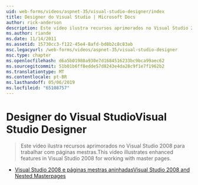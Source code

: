 ```yaml
---
uid: web-forms/videos/aspnet-35/visual-studio-designer/index
title: Designer do Visual Studio | Microsoft Docs
author: rick-anderson
description: Este vídeo ilustra recursos aprimorados no Visual Studio 2008 para trabalhar com páginas mestras.
ms.author: riande
ms.date: 11/14/2011
ms.assetid: 15730cc3-f122-45e4-8afd-bd8b2c8c83ab
msc.legacyurl: /web-forms/videos/aspnet-35/visual-studio-designer
msc.type: chapter
ms.openlocfilehash: d6a5b01980a930e7d1684516233bc9bca99aec62
ms.sourcegitcommit: 51b01b6ff8edde57d8243e4da28c9f1e7f1962b2
ms.translationtype: MT
ms.contentlocale: pt-BR
ms.lasthandoff: 05/06/2019
ms.locfileid: "65108757"
---
```

# <a name="visual-studio-designer"></a><span data-ttu-id="851b3-103">Designer do Visual Studio</span><span class="sxs-lookup"><span data-stu-id="851b3-103">Visual Studio Designer</span></span>

> <span data-ttu-id="851b3-104">Este vídeo ilustra recursos aprimorados no Visual Studio 2008 para trabalhar com páginas mestras.</span><span class="sxs-lookup"><span data-stu-id="851b3-104">This video illustrates enhanced features in Visual Studio 2008 for working with master pages.</span></span>

- [<span data-ttu-id="851b3-105">Visual Studio 2008 e páginas mestras aninhadas</span><span class="sxs-lookup"><span data-stu-id="851b3-105">Visual Studio 2008 and Nested Masterpages</span></span>](visual-studio-2008-and-nested-masterpages.md)
